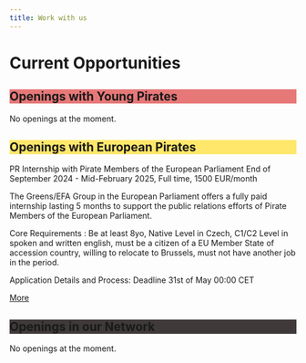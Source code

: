 ```yaml
---
title: Work with us
---
```


  <div class="post-content">
    <h1 id="current-opportunities">Current Opportunities</h1>

<h2 id="openings-with-young-pirates" class="color_box" style="background:#E77878">Openings with Young Pirates</h2>

<p>No openings at the moment.</p>

<h2 id="openings-with-european-pirates" class="color_box" style="background:#FFE76B">Openings with European Pirates</h2>

<p>PR Internship with Pirate Members of the European Parliament End of September 2024 - Mid-February 2025, Full time, 1500 EUR/month</p>

<p>The Greens/EFA Group in the European Parliament offers a fully paid  internship lasting 5 months to support the public relations efforts of  Pirate Members of the European Parliament.</p>

<p>Core Requirements :
Be at least 8yo, Native Level in Czech, C1/C2 Level in spoken and written english, must be a citizen of a EU Member State of accession country, willing to relocate to Brussels, must not have another job in the period.</p>

<p>Application Details and Process:
Deadline 31st of May 00:00 CET</p>

<p><a href="https://european-pirateparty.eu/job-offer-pr-internship-with-pirate-members-of-the-european-parliament/" class="more_button">More</a></p>

<h2 id="openings-in-our-network" class="color_box" style="background:#3F3939">Openings in our Network</h2>

<p>No openings at the moment.</p>

